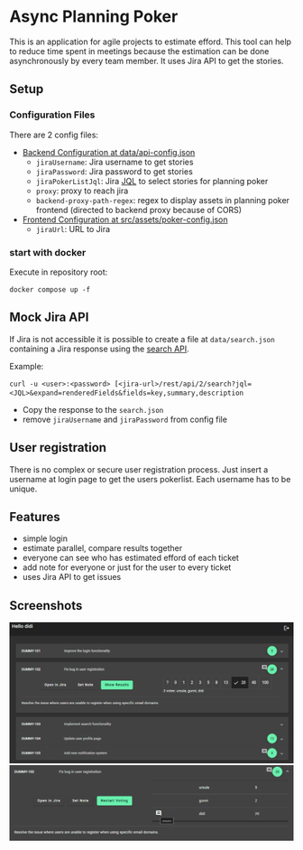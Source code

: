 # Async Planning Poker

This is an application for agile projects to estimate efford.
This tool can help to reduce time spent in meetings because the estimation can be done asynchronously by every team member.
It uses Jira API to get the stories.

## Setup

### Configuration Files

There are 2 config files:
- [Backend Configuration at data/api-config.json](data/api-config_sample.json)
  - `jiraUsername`: Jira username to get stories
  - `jiraPassword`: Jira password to get stories
  - `jiraPokerListJql`: Jira [JQL](https://support.atlassian.com/jira-service-management-cloud/docs/use-advanced-search-with-jira-query-language-jql/) to select stories for planning poker
  - `proxy`: proxy to reach jira
  - `backend-proxy-path-regex`: regex to display assets in planning poker frontend (directed to backend proxy because of CORS)
- [Frontend Configuration at src/assets/poker-config.json](src/assets/poker-config_sample.json)
  - `jiraUrl`: URL to Jira

### start with docker

Execute in repository root:
```
docker compose up -f
```

## Mock Jira API

If Jira is not accessible it is possible to create a file at `data/search.json` containing a Jira response using the [search API](https://developer.atlassian.com/cloud/jira/platform/rest/v2/api-group-issue-search/#api-rest-api-2-search-get).

Example: 
```
curl -u <user>:<password> [<jira-url>/rest/api/2/search?jql=<JQL>&expand=renderedFields&fields=key,summary,description
```

- Copy the response to the `search.json`
- remove `jiraUsername` and `jiraPassword` from config file

## User registration

There is no complex or secure user registration process.
Just insert a username at login page to get the users pokerlist.
Each username has to be unique.

## Features

- simple login
- estimate parallel, compare results together
- everyone can see who has estimated efford of each ticket
- add note for everyone or just for the user to every ticket
- uses Jira API to get issues

## Screenshots

![Pokerlist overview](doc/pokerlist.png "pokerlist of a user")
![poker result](doc/show-results.png "results are displayed")
